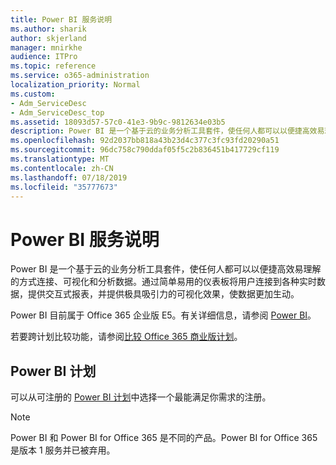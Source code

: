 ```yaml
---
title: Power BI 服务说明
ms.author: sharik
author: skjerland
manager: mnirkhe
audience: ITPro
ms.topic: reference
ms.service: o365-administration
localization_priority: Normal
ms.custom:
- Adm_ServiceDesc
- Adm_ServiceDesc_top
ms.assetid: 18093d57-57c0-41e3-9b9c-9812634e03b5
description: Power BI 是一个基于云的业务分析工具套件，使任何人都可以以便捷高效易理解的方式连接、可视化和分析数据。通过简单易用的仪表板将用户连接到各种实时数据，提供交互式报表，并提供极具吸引力的可视化效果，使数据更加生动。
ms.openlocfilehash: 92d2037bb818a43b23d4c377c3fc93fd20290a51
ms.sourcegitcommit: 96dc758c790ddaf05f5c2b836451b417729cf119
ms.translationtype: MT
ms.contentlocale: zh-CN
ms.lasthandoff: 07/18/2019
ms.locfileid: "35777673"
---
```

# <a name="power-bi-service-description"></a>Power BI 服务说明

Power BI 是一个基于云的业务分析工具套件，使任何人都可以以便捷高效易理解的方式连接、可视化和分析数据。通过简单易用的仪表板将用户连接到各种实时数据，提供交互式报表，并提供极具吸引力的可视化效果，使数据更加生动。
  
Power BI 目前属于 Office 365 企业版 E5。有关详细信息，请参阅 [Power BI](https://powerbi.microsoft.com/)。
  
若要跨计划比较功能，请参阅[比较 Office 365 商业版计划](http://go.microsoft.com/fwlink/?LinkID=799177&amp;clcid=0x409)。
  
## <a name="power-bi-plans"></a>Power BI 计划
<a name="BKMK_PowerBIPlans"> </a>

可以从可注册的 [Power BI 计划](https://go.microsoft.com/fwlink/?LinkID=786854)中选择一个最能满足你需求的注册。 
  
> [!NOTE]
> Power BI 和 Power BI for Office 365 是不同的产品。Power BI for Office 365 是版本 1 服务并已被弃用。 
  

